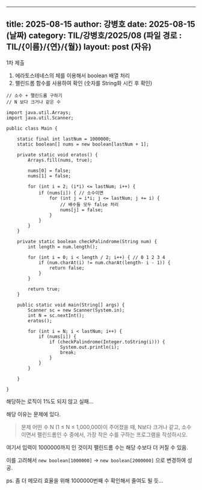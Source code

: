  ---
 title: 2025-08-15
 author: 강병호
 date: 2025-08-15 (날짜)
 category: TIL/강병호/2025/08 (파일 경로 : TIL/{이름}/{연}/{월})
 layout: post (자유)
 ---


1차 제출

1. 에라토스테네스의 체를 이용해서 boolean 배열 처리
2. 팰린드롬 함수를 사용하여 확인 (숫자를 String화 시킨 후 확인)
```
// 소수 + 팰린드롬 구하기
// N 보다 크거나 같은 수

import java.util.Arrays;
import java.util.Scanner;

public class Main {

    static final int lastNum = 1000000;
    static boolean[] nums = new boolean[lastNum + 1];

    private static void eratos() {
        Arrays.fill(nums, true);

        nums[0] = false;
        nums[1] = false;

        for (int i = 2; (i*i) <= lastNum; i++) {
            if (nums[i]) { // 소수이면
                for (int j = i*i; j <= lastNum; j += i) {
                    // 배수들 모두 false 처리
                    nums[j] = false;
                }
            }
        }
    }

    private static boolean checkPalindrome(String num) {
        int length = num.length();

        for (int i = 0; i < length / 2; i++) { // 0 1 2 3 4
            if (num.charAt(i) != num.charAt(length- i - 1)) {
                return false;
            }
        }

        return true;
    }

    public static void main(String[] args) {
        Scanner sc = new Scanner(System.in);
        int N = sc.nextInt();
        eratos();

        for (int i = N; i < lastNum; i++) {
            if (nums[i]) {
                if (checkPalindrome(Integer.toString(i))) {
                    System.out.println(i);
                    break;
                }
            }
        }

    }

}
```

해당하는 로직이 1%도 되지 않고 실패...

해당 이유는 문제에 있다.

> 문제
> 어떤 수 N (1 ≤ N ≤ 1,000,000)이 주어졌을 때, N보다 크거나 같고, 소수이면서 팰린드롬인 수 중에서, 가장 작은 수를 구하는 프로그램을 작성하시오.

여기서 입력이 1000000까지 인 것이지 팰린드롬 수는 해당 수보다 더 커질 수 있음.

이를 고려해서 `new boolean[1000000]` -> `new boolean[2000000]` 으로 변경하여 성공.

ps. 좀 더 메모리 효율을 위해 1000000번째 수 확인해서 줄여도 될 듯...



